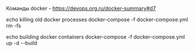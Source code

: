 Команды docker - https://devops.org.ru/docker-summary#d7

echo killing old docker processes
docker-compose -f docker-compose.yml rm -fs

echo building docker containers
docker-compose -f docker-compose.yml up -d --build